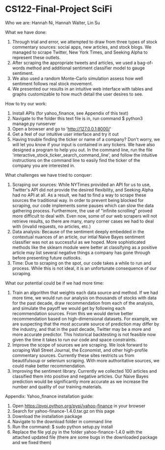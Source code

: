 # CS122-Final-Project SciFi

Who we are:
Hannah Ni, Hannah Walter, Lin Su

What we have done:
1. Through trial and error, we attempted to draw from three types of stock commentary sources: social apps, new articles, and stock blogs. We managed to scrape Twitter, New York Times, and Seeking Alpha to represent these outlets.
2. After scraping the appropriate tweets and articles, we used a bag-of-words method and additional
sentiment classifier model to gauge sentiment.
3. We also used a random Monte-Carlo simulation assess how well sentiment follows real stock movement.
4. We presented our results in an intuitive web interface with tables and graphs customizable to how much detail the user desires to see.

How to try our work:
1. Install APIs (for yahoo_finance, see Appendix of this text)
2. Navigate to the folder this text file is in, run command $ python3 manage.py runserver
3. Open a browser and go to 'http://127.0.0.1:8000/'
4. Get a feel of our intuitive user interface and try it out
5. Having trouble finding the ticker or name of a company? Don't worry, we will let you know if your input is contained in any tickers. We have also designed a program to help you out. In the command line, run the file 'interactive_stock_ticker_search_command_line', and follow the intuitive instructions on the command line to easily find the ticker of the company you are interested in.

What challenges we have tried to conquer:
1. Scraping our sources: While NYTimes provided an API for us to use, Twitter's API did not provide the desired flexibility, and Seeking Alpha had no API at all. As a result, we had to find a way to scrape these sources the traditional way. In order to prevent being blocked for scraping, our code implements some pauses which can slow the data gathering process. Furthermore, the use of "infinite scrolling" proved more difficult to deal with. Even now, some of our web scrapers will not retrieve
results, so there are many, many corner cases we had to deal with (invalid requests, no articles, etc.)
2. Data analysis: Because of the sentiment deeply embedded in the contextual nuances of an article, our intial Naive Bayes sentiment classifier was not as successful as we hoped. More sophisticated methods like the sklearn module were better at classifying as a positive article may list several negative things a company has gone through before presenting future outlooks.
3. Time: Due to scraping on the spot, our code takes a while to run and process. While this is not ideal, it is an unfortunate consequence of our scraping. 

What our potential could be if we had more time:
1. Train an algorithm that weights each data source and method. If we had more time, we would run our analysis on thousands of stocks with data for the past decade, draw recommendation from each of the analysis, and simulate the payoff we would get by following each recommendation sources. From this we would derive better recommendation based on high-dimensional datasets. For example, we are suspecting that the most accurate source of prediction may differ by the industry, and that in the past decade, Twitter may be a more and more accurate predictor. This historical backtesting is not feasible now
given the time it takes to run our code and space constraints.
2. Improve the scope of sources we are scraping. We look forward to scraping Wall Street Journal, the Economist, and other high-profile commentary sources. Currently these sites restricts us from beautifulsoup or selenium scraping. With more authoritative sources, we could make better recommendation.
3. Improving the sentiment library. Currently we collected 100 articles and classified them into positive and negative articles. Our Naive Bayes prediction would be significantly more accurate as we increase the number and quality of our training materials.

Appendix:
Yahoo_finance installation guide:
1. Open https://pypi.python.org/pypi/yahoo-finance in your browser
2. Search for yahoo-finance-1.4.0.tar.gz on this page
3. Download the installation package
4. Navigate to the download folder in command line
5. Run the command: $ sudo python setup.py install
6. Replace the file yql.py in the folder yahoo-finance-1.4.0 with the attached updated file (there are some bugs in the downloaded package and we fixed them)
